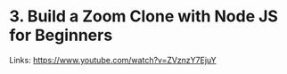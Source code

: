 # 3. Build a Zoom Clone with Node JS for Beginners

Links: https://www.youtube.com/watch?v=ZVznzY7EjuY